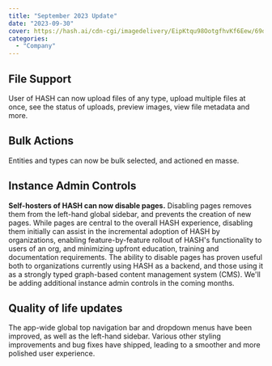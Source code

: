 ```yaml
---
title: "September 2023 Update"
date: "2023-09-30"
cover: https://hash.ai/cdn-cgi/imagedelivery/EipKtqu98OotgfhvKf6Eew/69dc076b-b88d-4673-c2e4-c6754be8a300/public
categories: 
  - "Company"
---
```


## File Support

User of HASH can now upload files of any type, upload multiple files at once, see the status of uploads, preview images, view file metadata and more.

## Bulk Actions

Entities and types can now be bulk selected, and actioned en masse.

## Instance Admin Controls

**Self-hosters of HASH can now disable pages.** Disabling pages removes them from the left-hand global sidebar, and prevents the creation of new pages. While pages are central to the overall HASH experience, disabling them initially can assist in the incremental adoption of HASH by organizations, enabling feature-by-feature rollout of HASH's functionality to users of an org, and minimizing upfront education, training and documentation requirements. The ability to disable pages has proven useful both to organizations currently using HASH as a backend, and those using it as a strongly typed graph-based content management system (CMS). We'll be adding additional instance admin controls in the coming months.

## Quality of life updates

The app-wide global top navigation bar and dropdown menus have been improved, as well as the left-hand sidebar. Various other styling improvements and bug fixes have shipped, leading to a smoother and more polished user experience.
